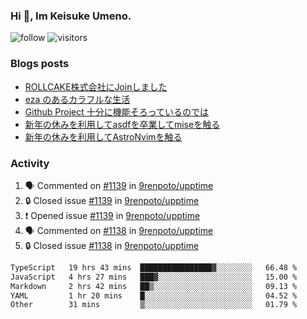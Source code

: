 ### Hi 👋, Im Keisuke Umeno.

<!--
**9renpoto/9renpoto** is a ✨ _special_ ✨ repository because its `README.md` (this file) appears on your GitHub profile.

Here are some ideas to get you started:

- 🔭 I’m currently working on ...
- 🌱 I’m currently learning ...
- 👯 I’m looking to collaborate on ...
- 🤔 I’m looking for help with ...
- 💬 Ask me about ...
- 📫 How to reach me: ...
- 😄 Pronouns: ...
- ⚡ Fun fact: ...
-->

![follow](https://img.shields.io/github/followers/9renpoto?label=Follow&style=social)
![visitors](https://komarev.com/ghpvc/?username=9renpoto&label=Profile%20views&color=0e75b6&style=flat)

### Blogs posts

<!-- BLOG-POST-LIST:START -->
- [ROLLCAKE株式会社にJoinしました](https://9renpoto.win/entry/2024/02/11/join)
- [eza のあるカラフルな生活](https://9renpoto.win/entry/2024/02/01/eza)
- [Github Project 十分に機能そろっているのでは](https://9renpoto.win/entry/2024/01/14/gh-projects)
- [新年の休みを利用してasdfを卒業してmiseを触る](https://9renpoto.win/entry/2024/01/07/mise)
- [新年の休みを利用してAstroNvimを触る](https://9renpoto.win/entry/2024/01/03/new-year-holidays)
<!-- BLOG-POST-LIST:END -->

### Activity

<!--START_SECTION:activity-->
1. 🗣 Commented on [#1139](https://github.com/9renpoto/upptime/issues/1139#issuecomment-1950991231) in [9renpoto/upptime](https://github.com/9renpoto/upptime)
2. 🔒 Closed issue [#1139](https://github.com/9renpoto/upptime/issues/1139) in [9renpoto/upptime](https://github.com/9renpoto/upptime)
3. ❗ Opened issue [#1139](https://github.com/9renpoto/upptime/issues/1139) in [9renpoto/upptime](https://github.com/9renpoto/upptime)
4. 🗣 Commented on [#1138](https://github.com/9renpoto/upptime/issues/1138#issuecomment-1950867297) in [9renpoto/upptime](https://github.com/9renpoto/upptime)
5. 🔒 Closed issue [#1138](https://github.com/9renpoto/upptime/issues/1138) in [9renpoto/upptime](https://github.com/9renpoto/upptime)
<!--END_SECTION:activity-->

<!--START_SECTION:waka-->

```txt
TypeScript   19 hrs 43 mins  ████████████████▓░░░░░░░░   66.48 %
JavaScript   4 hrs 27 mins   ███▓░░░░░░░░░░░░░░░░░░░░░   15.00 %
Markdown     2 hrs 42 mins   ██▒░░░░░░░░░░░░░░░░░░░░░░   09.13 %
YAML         1 hr 20 mins    █░░░░░░░░░░░░░░░░░░░░░░░░   04.52 %
Other        31 mins         ▒░░░░░░░░░░░░░░░░░░░░░░░░   01.79 %
```

<!--END_SECTION:waka-->
